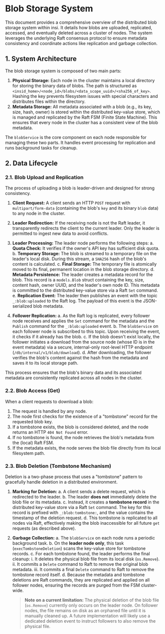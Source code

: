 # Blob Storage System

This document provides a comprehensive overview of the distributed blob storage system within insi. It details how blobs are uploaded, replicated, accessed, and eventually deleted across a cluster of nodes. The system leverages the underlying Raft consensus protocol to ensure metadata consistency and coordinate actions like replication and garbage collection.

## 1. System Architecture

The blob storage system is composed of two main parts:

1.  **Physical Storage:** Each node in the cluster maintains a local directory for storing the binary data of blobs. The path is structured as `<insid_home>/<node_id>/blobs/<data_scope_uuid>/<sha256_of_key>`. Hashing the key prevents filesystem issues with special characters and distributes files within the directory.
2.  **Metadata Storage:** All metadata associated with a blob (e.g., its key, size, hash, owner) is stored within the distributed key-value store, which is managed and replicated by the Raft FSM (Finite State Machine). This ensures that every node in the cluster has a consistent view of the blob metadata.

The `blobService` is the core component on each node responsible for managing these two parts. It handles event processing for replication and runs background tasks for cleanup.

## 2. Data Lifecycle

### 2.1. Blob Upload and Replication

The process of uploading a blob is leader-driven and designed for strong consistency.

1.  **Client Request:** A client sends an HTTP `POST` request with `multipart/form-data` (containing the blob's `key` and its binary `blob` data) to any node in the cluster.
2.  **Leader Redirection:** If the receiving node is not the Raft leader, it transparently redirects the client to the current leader. Only the leader is permitted to ingest new data to avoid conflicts.
3.  **Leader Processing:** The leader node performs the following steps:
    a. **Quota Check:** It verifies if the owner's API key has sufficient disk quota.
    b. **Temporary Storage:** The blob is streamed to a temporary file on the leader's local disk. During this stream, a `SHA256` hash of the blob's content is calculated.
    c. **Final Storage:** The temporary file is atomically moved to its final, permanent location in the blob storage directory.
    d. **Metadata Persistence:** The leader creates a metadata record for the blob. This record is a `models.Blob` struct containing the key, size, content hash, owner UUID, and the leader's own node ID. This metadata is committed to the distributed key-value store via a Raft `Set` command.
    e. **Replication Event:** The leader then publishes an event with the topic `_:blob:uploaded` to the Raft log. The payload of this event is the JSON-serialized blob metadata.

4.  **Follower Replication:**
    a. As the Raft log is replicated, every follower node receives and applies the `Set` command for the metadata and the `Publish` command for the `_:blob:uploaded` event.
    b. The `blobService` on each follower node is subscribed to this topic. Upon receiving the event, it checks if it already has the blob.
    c. If the blob doesn't exist locally, the follower initiates a download from the source node (whose ID is in the event metadata) via a secure, internal-only root-level HTTP endpoint (`/db/internal/v1/blob/download`).
    d. After downloading, the follower verifies the blob's content against the hash from the metadata and saves it to its local storage path.

This process ensures that the blob's binary data and its associated metadata are consistently replicated across all nodes in the cluster.

### 2.2. Blob Access (Get)

When a client requests to download a blob:

1.  The request is handled by any node.
2.  The node first checks for the existence of a "tombstone" record for the requested blob key.
3.  If a tombstone exists, the blob is considered deleted, and the node returns an HTTP `404 Not Found` error.
4.  If no tombstone is found, the node retrieves the blob's metadata from the (local) Raft FSM.
5.  If the metadata exists, the node serves the blob file directly from its local filesystem path.

### 2.3. Blob Deletion (Tombstone Mechanism)

Deletion is a two-phase process that uses a "tombstone" pattern to gracefully handle deletion in a distributed environment.

1.  **Marking for Deletion:**
    a. A client sends a delete request, which is redirected to the leader.
    b. The leader **does not** immediately delete the blob file or its metadata.
    c. Instead, it creates a **tombstone record** in the distributed key-value store via a Raft `Set` command. The key for this record is prefixed with `_:blob:tombstone:`, and the value contains the timestamp of the deletion request.
    d. This tombstone is replicated to all nodes via Raft, effectively making the blob inaccessible for all future `get` requests (as described above).

2.  **Garbage Collection:**
    a. The `blobService` on each node runs a periodic background task.
    b. On the **leader node only**, this task (`execTombstoneDeletion`) scans the key-value store for tombstone records.
    c. For each tombstone found, the leader performs the final cleanup:
        i. It deletes the physical blob file from its local disk (`os.Remove`).
        ii. It commits a `Delete` command to Raft to remove the original blob metadata.
        iii. It commits a final `Delete` command to Raft to remove the tombstone record itself.
    d. Because the metadata and tombstone deletions are Raft commands, they are replicated and applied on all follower nodes, ensuring the records are purged from the FSM cluster-wide.

    > **Note on a current limitation:** The physical deletion of the blob file (`os.Remove`) currently only occurs on the leader node. On follower nodes, the file remains on disk as an orphaned file until it is manually cleaned up. A future implementation will likely use a dedicated deletion event to instruct followers to also remove the physical file.
